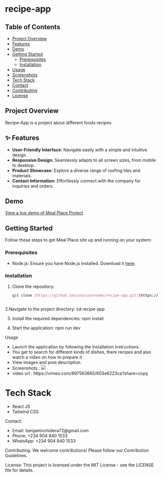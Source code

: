 # recipe-app

##  Table of Contents

- [Project Overview](#project-overview)
- [Features](#features)
- [Demo](#demo)
- [Getting Started](#getting-started)
    - [Prerequisites](#prerequisites)
    - [Installation](#installation)
- [Usage](#usage)
- [Screenshots](#screenshots)
- [Tech Stack](#tech-stack)
- [Contact](#contact)
- [Contributing](#contributing)
- [License](#license)

##  Project Overview

Recipe-App is a project about different foods recipes

## ✨ Features

- **User-Friendly Interface:** Navigate easily with a simple and intuitive design.
- **Responsive Design:** Seamlessly adapts to all screen sizes, from mobile to desktop.
- **Product Showcase:** Explore a diverse range of roofing tiles and materials.
- **Contact Information:** Effortlessly connect with the company for inquiries and orders.

##  Demo

[View a live demo of Meal Place Project](https://recipe-app2001.netlify.app/)  

##  Getting Started

Follow these steps to get Meal Place site up and running on your system:

### Prerequisites

- Node.js: Ensure you have Node.js installed. Download it [here](https://nodejs.org/).

### Installation

1. Clone the repository:

   ```bash
   git clone [https://github.com/yourusername/recipe-app.git](https://github.com/yourusername/recipe-app.git)



2.Navigate to the project directory:  cd recipe-app

3. Install the required dependencies: npm install

4. Start the application: npm run dev 

Usage
<ul>
  <li>Launch the application by following the installation instructions.</li>
  <li>You get to search for different kinds of dishes, there recipes and also watch a video on how to prepare it </li>
  <li>View images and post description.</li>
  <li>Screenshots : <img src="https://github.com/Benjamin-chidera/Recipe/assets/136095035/73283e18-62f5-4336-825f-8588982cd3a2"/> </li>
  <li> video url : https://vimeo.com/897563665/603e6223ca?share=copy</li>
</ul>

#  Tech Stack  
<ul>
    <li>React JS</li>
    <li>Tailwind CSS</li>
</ul>

Contact: 

<ul>
    <li> Email: benjaminchidera72@gmail.com</li>
    <li>Phone: +234 904 840 1533</li>
    <li>WhatsApp: +234 904 840 1533</li>
</ul>

Contributing: 
We welcome contributions! Please follow our Contribution Guidelines.

License: 
This project is licensed under the MIT License - see the LICENSE file for details.

